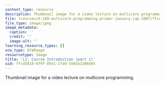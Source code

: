 ```yaml
---
content_type: resource
description: Thumbnail image for a video lecture on multicore programming.
file: /courses/6-189-multicore-programming-primer-january-iap-2007/ffcd58186f9f05e11fdd5503a2206d45_l1.jpg
file_type: image/jpeg
image_metadata:
  caption: ''
  credit: ''
  image-alt: ''
learning_resource_types: []
ocw_type: OCWImage
resourcetype: Image
title: 'L1: Course Introduction (part 1)'
uid: ffcd5818-6f9f-05e1-1fdd-5503a2206d45
---
```

Thumbnail image for a video lecture on multicore programming.